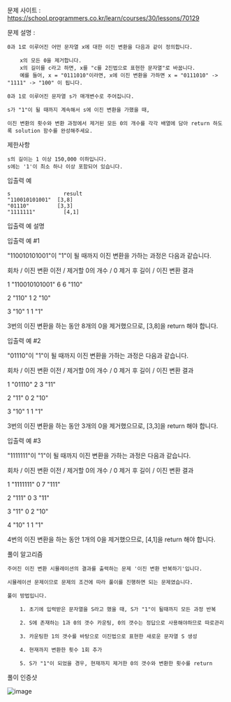 문제 사이트 : https://school.programmers.co.kr/learn/courses/30/lessons/70129

문제 설명 :

    0과 1로 이루어진 어떤 문자열 x에 대한 이진 변환을 다음과 같이 정의합니다.

        x의 모든 0을 제거합니다.
        x의 길이를 c라고 하면, x를 "c를 2진법으로 표현한 문자열"로 바꿉니다.
        예를 들어, x = "0111010"이라면, x에 이진 변환을 가하면 x = "0111010" -> "1111" -> "100" 이 됩니다.

    0과 1로 이루어진 문자열 s가 매개변수로 주어집니다. 
    
    s가 "1"이 될 때까지 계속해서 s에 이진 변환을 가했을 때, 
    
    이진 변환의 횟수와 변환 과정에서 제거된 모든 0의 개수를 각각 배열에 담아 return 하도록 solution 함수를 완성해주세요.

제한사항

    s의 길이는 1 이상 150,000 이하입니다.
    s에는 '1'이 최소 하나 이상 포함되어 있습니다.

입출력 예

    s	              result
    "110010101001"	[3,8]
    "01110"	        [3,3]
    "1111111"	      [4,1]

입출력 예 설명

입출력 예 #1

"110010101001"이 "1"이 될 때까지 이진 변환을 가하는 과정은 다음과 같습니다.

회차 / 이진 변환 이전 / 제거할 0의 개수	/ 0 제거 후 길이 / 이진 변환 결과

1	    "110010101001"	        6	                6	            "110"

2	    "110"	                1	                2	            "10"

3	    "10"	                1	                1	            "1"

3번의 이진 변환을 하는 동안 8개의 0을 제거했으므로, [3,8]을 return 해야 합니다.

입출력 예 #2

"01110"이 "1"이 될 때까지 이진 변환을 가하는 과정은 다음과 같습니다.

회차	/ 이진 변환 이전 / 제거할 0의 개수 / 0 제거 후 길이 / 이진 변환 결과

1	          "01110"	          2	                3	            "11"

2	          "11"	            0	                2	            "10"

3	          "10"	            1	                1	            "1"

3번의 이진 변환을 하는 동안 3개의 0을 제거했으므로, [3,3]을 return 해야 합니다.

입출력 예 #3

"1111111"이 "1"이 될 때까지 이진 변환을 가하는 과정은 다음과 같습니다.

회차	/ 이진 변환 이전	/ 제거할 0의 개수	/ 0 제거 후 길이	/ 이진 변환 결과

1	        "1111111"	          0	                7	              "111"

2	        "111"	              0	                3	              "11"

3	        "11"	              0	                2	              "10"

4	        "10"	              1	                1	              "1"

4번의 이진 변환을 하는 동안 1개의 0을 제거했으므로, [4,1]을 return 해야 합니다.

풀이 알고리즘

    주어진 이진 변환 시뮬레이션의 결과를 출력하는 문제 '이진 변환 반복하기'입니다.
    
    시뮬레이션 문제이므로 문제의 조건에 따라 풀이를 진행하면 되는 문제였습니다.
    
    풀이 방법입니다.
    
        1. 초기에 입력받은 문자열을 S라고 했을 때, S가 "1"이 될때까지 모든 과정 반복
        
        2. S에 존재하는 1과 0의 갯수 카운팅, 0의 갯수는 정답으로 사용해야하므로 따로관리
        
        3. 카운팅한 1의 갯수를 바탕으로 이진법으로 표현한 새로운 문자열 S 생성
        
        4. 현재까지 변환한 횟수 1회 추가
        
        5. S가 "1"이 되었을 경우, 현재까지 제거한 0의 갯수와 변환한 횟수를 return
        
풀이 인증샷

![image](https://github.com/HHyoS/Algorithm/assets/57944215/d947aeeb-1dc3-4a9c-839d-a8eceedec48e)
